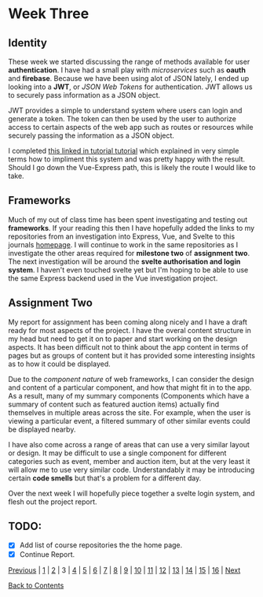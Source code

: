 # Week Three

## Identity

These week we started discussing the range of methods available for user **authentication**. I have had a small play with _microservices_ such as **oauth** and **firebase**. Because we have been using alot of JSON lately, I ended up looking into a **JWT**, or _JSON Web Tokens_ for authentication. JWT allows us to securely pass information as a JSON object.

JWT provides a simple to understand system where users can login and generate a token. The token can then be used by the user to authorize access to certain aspects of the web app such as routes or resources while securely passing the information as a JSON object.

I completed [this linked in tutorial tutorial](https://www.linkedin.com/learning/building-vue-and-node-apps-with-authentication/next-steps?u=76059146) which explained in very simple terms how to impliment this system and was pretty happy with the result. Should I go down the Vue-Express path, this is likely the route I would like to take.

## Frameworks

Much of my out of class time has been spent investigating and testing out **frameworks**. If your reading this then I have hopefully added the links to my repositories from an investigation into Express, Vue, and Svelte to this journals [homepage](https://github.com/Jason-MacDonald/WEB701-Journal/blob/master/contents.md). I will continue to work in the same repositories as I investigate the other areas required for **milestone two** of **assignment two**. The next investigation will be around the **svelte authorisation and login system**. I haven't even touched svelte yet but I'm hoping to be able to use the same Express backend used in the Vue investigation project.

## Assignment Two

My report for assignment has been coming along nicely and I have a draft ready for most aspects of the project. I have the overal content structure in my head but need to get it on to paper and start working on the design aspects. It has been difficult not to think about the app content in terms of pages but as groups of content but it has provided some interesting insights as to how it could be displayed.

Due to the _component nature_ of web frameworks, I can consider the design and content of a particular component, and how that might fit in to the app. As a result, many of my summary components (Components which have a summary of content such as featured auction items) actually find themselves in multiple areas across the site. For example, when the user is viewing a particular event, a filtered summary of other similar events could be displayed nearby.

I have also come across a range of areas that can use a very similar layout or design. It may be difficult to use a single component for different categories such as event, member and auction item, but at the very least it will allow me to use very similar code. Understandably it may be introducing certain **code smells** but that's a problem for a different day.

Over the next week I will hopefully piece together a svelte login system, and flesh out the project report.

## TODO:

- [x] Add list of course repositories the the home page.
- [x] Continue Report.

[Previous](https://github.com/Jason-MacDonald/WEB701-Journal/blob/master/week-two.md) |
[1](https://github.com/Jason-MacDonald/WEB701-Journal/blob/master/week-one.md) |
[2](https://github.com/Jason-MacDonald/WEB701-Journal/blob/master/week-two.md) |
3 |
[4](https://github.com/Jason-MacDonald/WEB701-Journal/blob/master/week-four.md) |
[5](https://github.com/Jason-MacDonald/WEB701-Journal/blob/master/week-five.md) |
[6](https://github.com/Jason-MacDonald/WEB701-Journal/blob/master/week-six.md) |
[7](https://github.com/Jason-MacDonald/WEB701-Journal/blob/master/week-seven.md) |
[8](https://github.com/Jason-MacDonald/WEB701-Journal/blob/master/week-eight.md) |
[9](https://github.com/Jason-MacDonald/WEB701-Journal/blob/master/week-nine.md) |
[10](https://github.com/Jason-MacDonald/WEB701-Journal/blob/master/week-ten.md) |
[11](https://github.com/Jason-MacDonald/WEB701-Journal/blob/master/week-eleven.md) |
[12](https://github.com/Jason-MacDonald/WEB701-Journal/blob/master/week-twelve.md) |
[13](https://github.com/Jason-MacDonald/WEB701-Journal/blob/master/week-thirteen.md) |
[14](https://github.com/Jason-MacDonald/WEB701-Journal/blob/master/week-fourteen.md) |
[15](https://github.com/Jason-MacDonald/WEB701-Journal/blob/master/week-fifteen.md) |
[16](https://github.com/Jason-MacDonald/WEB701-Journal/blob/master/week-sixteen.md) |
[Next](https://github.com/Jason-MacDonald/WEB701-Journal/blob/master/week-four.md)

[Back to Contents](https://github.com/Jason-MacDonald/WEB701-Journal/blob/master/contents.md)
